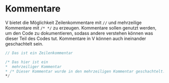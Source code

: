# Kommentare

V bietet die Möglichkeit Zeilenkommentare mit `//` und mehrzeilige Kommentare mit `/* */` zu erzeugen.
Kommentare sollen genutzt werden, um den Code zu dokumentieren, sodass andere verstehen können was dieser Teil des Codes tut.
Kommentare in V können auch ineinander geschachtelt sein.

```v
// Das ist ein Zeilenkommentar

/* Das hier ist ein
*  mehrzeiliger Kommentar
* /* Dieser Kommentar wurde in den mehrzeiligen Kommentar geschachtelt. */
*/
```
